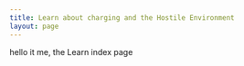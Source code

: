 ```yaml
---
title: Learn about charging and the Hostile Environment
layout: page
---
```


hello it me, the Learn index page
